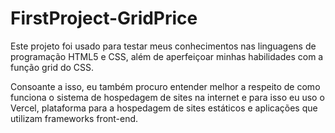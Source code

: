 # FirstProject-GridPrice
Este projeto foi usado para testar meus conhecimentos nas linguagens de programação HTML5 e CSS, além de aperfeiçoar minhas habilidades com a função grid do CSS. 

Consoante a isso, eu também procuro entender melhor a respeito de como funciona o sistema de hospedagem de sites na internet e para isso eu uso o Vercel, plataforma para a hospedagem de sites estáticos e aplicações que utilizam frameworks front-end.
